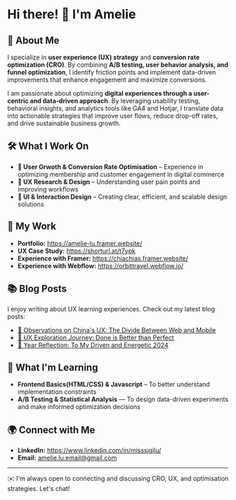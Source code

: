 # Hi there! 👋 I'm Amelie

## 🌟 About Me
I specialize in **user experience (UX) strategy** and **conversion rate optimization (CRO)**. By combining **A/B testing, user behavior analysis, and funnel optimization**, I identify friction points and implement data-driven improvements that enhance engagement and maximize conversions.

I am passionate about optimizing **digital experiences through a user-centric and data-driven approach**. By leveraging usability testing, behavioral insights, and analytics tools like GA4 and Hotjar, I translate data into actionable strategies that improve user flows, reduce drop-off rates, and drive sustainable business growth.

## 🛠️ What I Work On
- **🛒 User Grwoth & Conversion Rate Optimisation** – Experience in optimizing membership and customer engagement in digital commerce
- **📌 UX Research & Design** – Understanding user pain points and improving workflows
- **🎨 UI & Interaction Design** – Creating clear, efficient, and scalable design solutions

## 🚀 My Work
- **Portfolio:** https://amelie-lu.framer.website/
- **UX Case Study:** https://shorturl.at/t7ypk
- **Experience with Framer:** https://chiachias.framer.website/
- **Experience with Webflow:** https://orbittravel.webflow.io/

## 📚 Blog Posts
I enjoy writing about UX learning experiences. Check out my latest blog posts:
- [🔗 Observations on China's UX: The Divide Between Web and Mobile](https://shorturl.at/tzUoX) 
- [🔗 UX Exploration Journey: Done is Better than Perfect](https://shorturl.at/Zuy1n)
- [🔗 Year Reflection: To My Driven and Energetic 2024](https://shorturl.at/amlA9)

## 📖 What I'm Learning
- **Frontend Basics(HTML/CSS) & Javascript** – To better understand implementation constraints
- **A/B Testing & Statistical Analysis** — To design data-driven experiments and make informed optimization decisions

## 🌍 Connect with Me
- **LinkedIn:** https://www.linkedin.com/in/misssiqilu/
- **Email:** amelie.lu.email@gmail.com
---
✉️ I'm always open to connecting and discussing CRO, UX, and optimisation strategies. Let's chat!
